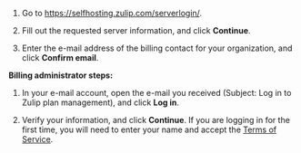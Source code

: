 1. Go to https://selfhosting.zulip.com/serverlogin/.

1. Fill out the requested server information, and click **Continue**.

1. Enter the e-mail address of the billing contact for your organization,
   and click **Confirm email**.

**Billing administrator steps:**

1. In your e-mail account, open the e-mail you received
   (Subject: Log in to Zulip plan management), and click **Log in**.

1. Verify your information, and click **Continue**. If you are logging in for
   the first time, you will need to enter your name and accept the [Terms of
   Service](https://zulip.com/policies/terms).
